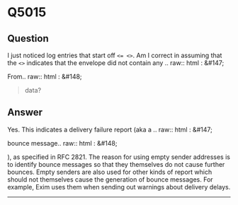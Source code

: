 Q5015
=====

Question
--------

I just noticed log entries that start off `<= <>`. Am I correct in assuming that the `<>` indicates that the envelope did not contain any .. raw:: html
:   &\#147;

From.. raw:: html
:   &\#148;

> data?

Answer
------

Yes. This indicates a delivery failure report (aka a .. raw:: html
:   &\#147;

bounce message.. raw:: html
:   &\#148;

), as specified in RFC 2821. The reason for using empty sender addresses
is to identify bounce messages so that they themselves do not cause
further bounces. Empty senders are also used for other kinds of report
which should not themselves cause the generation of bounce messages. For
example, Exim uses them when sending out warnings about delivery delays.

* * * * *
